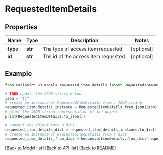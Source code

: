 # RequestedItemDetails


## Properties

Name | Type | Description | Notes
------------ | ------------- | ------------- | -------------
**type** | **str** | The type of access item requested. | [optional] 
**id** | **str** | The id of the access item requested. | [optional] 

## Example

```python
from sailpoint.v3.models.requested_item_details import RequestedItemDetails

# TODO update the JSON string below
json = "{}"
# create an instance of RequestedItemDetails from a JSON string
requested_item_details_instance = RequestedItemDetails.from_json(json)
# print the JSON string representation of the object
print(RequestedItemDetails.to_json())

# convert the object into a dict
requested_item_details_dict = requested_item_details_instance.to_dict()
# create an instance of RequestedItemDetails from a dict
requested_item_details_from_dict = RequestedItemDetails.from_dict(requested_item_details_dict)
```
[[Back to Model list]](../README.md#documentation-for-models) [[Back to API list]](../README.md#documentation-for-api-endpoints) [[Back to README]](../README.md)


